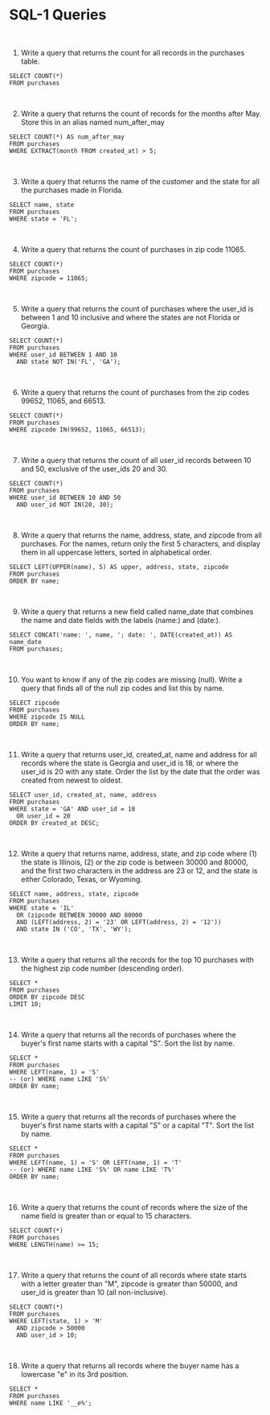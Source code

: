 # SQL-1 Queries

<br>

1. Write a query that returns the count for all records in the purchases table.
```
SELECT COUNT(*)
FROM purchases
```

<br>

2. Write a query that returns the count of records for the months after May. Store this in an alias named num_after_may
```
SELECT COUNT(*) AS num_after_may
FROM purchases
WHERE EXTRACT(month FROM created_at) > 5;
```

<br>

3. Write a query that returns the name of the customer and the state for all the purchases made in Florida.
```
SELECT name, state
FROM purchases
WHERE state = 'FL';
```

<br>

4. Write a query that returns the count of purchases in zip code 11065.
```
SELECT COUNT(*)
FROM purchases
WHERE zipcode = 11065;
```

<br>

5. Write a query that returns the count of purchases where the user_id is between 1 and 10 inclusive and where the states are not Florida or Georgia.
````
SELECT COUNT(*)
FROM purchases
WHERE user_id BETWEEN 1 AND 10
  AND state NOT IN('FL', 'GA');
````

<br>

6. Write a query that returns the count of purchases from the zip codes 99652, 11065, and 66513.
```
SELECT COUNT(*)
FROM purchases
WHERE zipcode IN(99652, 11065, 66513);
```

<br>

7. Write a query that returns the count of all user_id records between 10 and 50, exclusive of the user_ids 20 and 30.
````
SELECT COUNT(*)
FROM purchases
WHERE user_id BETWEEN 10 AND 50
  AND user_id NOT IN(20, 30);
````

<br>

8. Write a query that returns the name, address, state, and zipcode from all purchases. For the names, return only the first 5 characters, and display them in all uppercase letters, sorted in alphabetical order.
```
SELECT LEFT(UPPER(name), 5) AS upper, address, state, zipcode
FROM purchases
ORDER BY name;
```

<br>

9. Write a query that returns a new field called name_date that combines the name and date fields with the labels (name:) and (date:).
```
SELECT CONCAT('name: ', name, '; date: ', DATE(created_at)) AS name_date
FROM purchases;
```

<br>

10. You want to know if any of the zip codes are missing (null). Write a query that finds all of the null zip codes and list this by name.
````
SELECT zipcode
FROM purchases
WHERE zipcode IS NULL
ORDER BY name;
````

<br>

11. Write a query that returns user_id, created_at, name and address for all records where the state is Georgia and user_id is 18, or where the user_id is 20 with any state. Order the list by the date that the order was created from newest to oldest.
`````
SELECT user_id, created_at, name, address
FROM purchases
WHERE state = 'GA' AND user_id = 18
  OR user_id = 20
ORDER BY created_at DESC;
`````

<br>

12. Write a query that returns name, address, state, and zip code where (1) the state is Illinois, (2) or the zip code is between 30000 and 80000, and the first two characters in the address are 23 or 12, and the state is either Colorado, Texas, or Wyoming.
``````
SELECT name, address, state, zipcode
FROM purchases
WHERE state = 'IL' 
  OR (zipcode BETWEEN 30000 AND 80000
  AND (LEFT(address, 2) = '23' OR LEFT(address, 2) = '12'))
  AND state IN ('CO', 'TX', 'WY');
``````

<br>

13. Write a query that returns all the records for the top 10 purchases with the highest zip code number (descending order).
````
SELECT *
FROM purchases
ORDER BY zipcode DESC
LIMIT 10;
````

<br>

14. Write a query that returns all the records of purchases where the buyer's first name starts with a capital "S". Sort the list by name.
`````
SELECT *
FROM purchases
WHERE LEFT(name, 1) = 'S'
-- (or) WHERE name LIKE 'S%'
ORDER BY name;
`````

<br>

15. Write a query that returns all the records of purchases where the buyer's first name starts with a capital "S" or a capital "T". Sort the list by name.
`````
SELECT *
FROM purchases
WHERE LEFT(name, 1) = 'S' OR LEFT(name, 1) = 'T'
-- (or) WHERE name LIKE 'S%' OR name LIKE 'T%'
ORDER BY name;
`````

<br>

16. Write a query that returns the count of records where the size of the name field is greater than or equal to 15 characters.
```
SELECT COUNT(*)
FROM purchases
WHERE LENGTH(name) >= 15;
```

<br>

17. Write a query that returns the count of all records where state starts with a letter greater than "M", zipcode is greater than 50000, and user_id is greater than 10 (all non-inclusive).
`````
SELECT COUNT(*)
FROM purchases
WHERE LEFT(state, 1) > 'M'
  AND zipcode > 50000
  AND user_id > 10;
`````

<br>

18. Write a query that returns all records where the buyer name has a lowercase "e" in its 3rd position.
```
SELECT *
FROM purchases
WHERE name LIKE '__e%';
```

